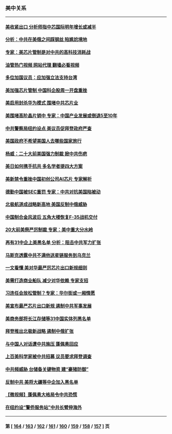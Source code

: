 ### 美中关系
---
#### [美收紧出口 分析师指中芯国际明年增长或减半](../../pages/nf1412576/n13842512.md?10110045) 
#### [分析：中共在美俄之间踩钢丝 陷尴尬境地](../../pages/nf1412576/n13841990.md?10110045) 
#### [专家：美芯片管制是对中共的高科技消耗战](../../pages/nf1412576/n13842316.md?10110045) 
#### [油管热门视频 网站代理 翻墙必看视频](http://209.222.30.114:81/youtube.html?10110045)
#### [多位加国议员：应加强立法支持台湾](../../pages/nf1412576/n13842277.md?10110045) 
#### [美加强芯片管制 中国科企股周一开盘重挫](../../pages/nf1412576/n13842177.md?10110045) 
#### [美启用封杀华为模式 围堵中共芯片业](../../pages/nf1412576/n13841949.md?10110045) 
#### [美围堵高阶晶片销中 专家：中国产业发展或倒退5至10年](../../pages/nf1412576/n13841907.md?10110045) 
#### [中共警察局纽约设点 美议员促拜登政府严查](../../pages/nf1412576/n13841856.md?10110045) 
#### [美国政府不希望美国人去哪些国家旅行](../../pages/nf1412576/n13837562.md?10110045) 
#### [杨威：二十大前美国强力制裁 掀中共伤疤](../../pages/nf1412576/n13841651.md?10110045) 
#### [美日如何携手抗共 多名学者提四大方案](../../pages/nf1412576/n13839159.md?10110045) 
#### [美新禁令重挫中国初创公司AI芯片 专家解析](../../pages/nf1412576/n13841593.md?10110045) 
#### [德勤中国被SEC重罚 专家：中共对抗美国陷被动](../../pages/nf1412576/n13841588.md?10110045) 
#### [北极航道成战略新高地 美国反制中俄威胁](../../pages/nf1412576/n13841545.md?10110045) 
#### [中国制合金风波后 五角大楼恢复F-35战机交付](../../pages/nf1412576/n13841536.md?10110045) 
#### [20大前美祭严厉制裁 专家：美中重大分水岭](../../pages/nf1412576/n13841523.md?10110045) 
#### [再有31中企上美黑名单 分析：阻击中共军力扩张](../../pages/nf1412576/n13841458.md?10110045) 
#### [马斯克透露中共不满他送星链服务到乌克兰](../../pages/nf1412576/n13841104.md?10110045) 
#### [一文看懂 美对华最严厉芯片出口新规细则](../../pages/nf1412576/n13841067.md?10110045) 
#### [美需打造商业船队 减少对华依赖 专家支招](../../pages/nf1412576/n13841099.md?10110045) 
#### [习连任会放松管制？专家：华尔街或一厢情愿](../../pages/nf1412576/n13841005.md?10110045) 
#### [美宣布最严芯片出口新规 遏制中共军事发展](../../pages/nf1412576/n13841061.md?10110045) 
#### [美商务部将长江存储等31中国实体列黑名单](../../pages/nf1412576/n13841004.md?10110045) 
#### [拜登推出北极新战略 遏制中俄扩张](../../pages/nf1412576/n13840956.md?10110045) 
#### [与中国人对话遭中共施压 蓬佩奥回应](../../pages/nf1412576/n13840364.md?10110045) 
#### [上百美科学家被中共招募 议员要求拜登调查](../../pages/nf1412576/n13840830.md?10110045) 
#### [中共频威胁 台储备关键物资 建“豪猪防御”](../../pages/nf1412576/n13840681.md?10110045) 
#### [反制中共 美将大疆等中企加入黑名单](../../pages/nf1412576/n13840325.md?10110045) 
#### [【微视频】蓬佩奥大格局令中共恐慌](../../pages/nf1412576/n13840223.md?10110045) 
#### [在纽约设“警侨服务站”中共长臂伸海外](../../pages/nf1412576/n13839851.md?10110045) 

---
#### 第 [ [164](./164.md?10110045) / [163](./163.md?10110045) / [162](./162.md?10110045) / [161](./161.md?10110045) / [160](./160.md?10110045) / [159](./159.md?10110045) / [158](./158.md?10110045) / [157](./157.md?10110045) ] 页
